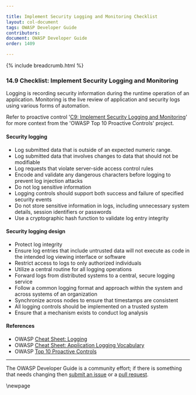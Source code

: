 ```yaml
---

title: Implement Security Logging and Monitoring Checklist
layout: col-document
tags: OWASP Developer Guide
contributors:
document: OWASP Developer Guide
order: 1409

---
```


{% include breadcrumb.html %}

### 14.9 Checklist: Implement Security Logging and Monitoring

Logging is recording security information during the runtime operation of an application.
Monitoring is the live review of application and security logs using various forms of automation.

Refer to proactive control '[C9: Implement Security Logging and Monitoring][control9]'
for more context from the 'OWASP Top 10 Proactive Controls' project.

#### Security logging

* Log submitted data that is outside of an expected numeric range.
* Log submitted data that involves changes to data that should not be modifiable
* Log requests that violate server-side access control rules
* Encode and validate any dangerous characters before logging to prevent log injection attacks
* Do not log sensitive information
* Logging controls should support both success and failure of specified security events
* Do not store sensitive information in logs, including unnecessary system details, session identifiers or passwords
* Use a cryptographic hash function to validate log entry integrity

#### Security logging design

* Protect log integrity
* Ensure log entries that include untrusted data will not execute as code in the intended log viewing interface or software
* Restrict access to logs to only authorized individuals
* Utilize a central routine for all logging operations
* Forward logs from distributed systems to a central, secure logging service
* Follow a common logging format and approach within the system and across systems of an organization
* Synchronize across nodes to ensure that timestamps are consistent
* All logging controls should be implemented on a trusted system
* Ensure that a mechanism exists to conduct log analysis

#### References

* OWASP [Cheat Sheet: Logging][cslogging]
* OWASP [Cheat Sheet: Application Logging Vocabulary][csvocabulary]
* OWASP [Top 10 Proactive Controls][proactive10]

----

The OWASP Developer Guide is a community effort; if there is something that needs changing
then [submit an issue][issue1409] or a [pull request][pr].

[control9]: https://owasp.org/www-project-proactive-controls/v3/en/c9-security-logging.html
[cslogging]: https://cheatsheetseries.owasp.org/cheatsheets/Logging_Cheat_Sheet.html
[csvocabulary]: https://cheatsheetseries.owasp.org/cheatsheets/Logging_Vocabulary_Cheat_Sheet.html
[issue1409]: https://github.com/OWASP/www-project-developer-guide/issues/new?labels=enhancement&template=request.md&title=Update:%2014-checklist/09-logging-monitoring
[pr]: https://github.com/OWASP/www-project-developer-guide/pulls
[proactive10]: https://owasp.org/www-project-proactive-controls/

\newpage
